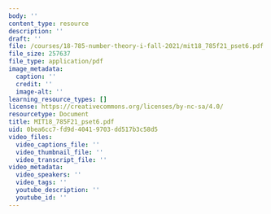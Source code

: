 ```yaml
---
body: ''
content_type: resource
description: ''
draft: ''
file: /courses/18-785-number-theory-i-fall-2021/mit18_785f21_pset6.pdf
file_size: 257637
file_type: application/pdf
image_metadata:
  caption: ''
  credit: ''
  image-alt: ''
learning_resource_types: []
license: https://creativecommons.org/licenses/by-nc-sa/4.0/
resourcetype: Document
title: MIT18_785F21_pset6.pdf
uid: 0bea6cc7-fd9d-4041-9703-dd517b3c58d5
video_files:
  video_captions_file: ''
  video_thumbnail_file: ''
  video_transcript_file: ''
video_metadata:
  video_speakers: ''
  video_tags: ''
  youtube_description: ''
  youtube_id: ''
---
```

